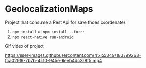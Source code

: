 # GeolocalizationMaps

Project that consume a Rest Api for save thoes coordenates

1. `npm install` or `npm install --force`
2. `npx react-native run-android`


Gif video of project

https://user-images.githubusercontent.com/45155349/183299263-fca029f9-7b7b-4510-945e-6eeb4dc3a8f5.mp4

